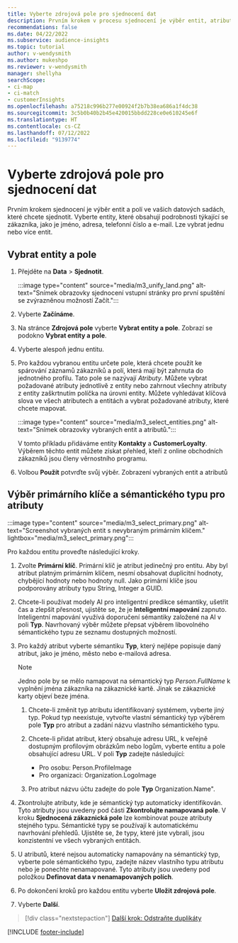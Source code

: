 ```yaml
---
title: Vyberte zdrojová pole pro sjednocení dat
description: Prvním krokem v procesu sjednocení je výběr entit, atributů, primárních klíčů a sémantických typů pro mapování dat do jednotného profilu zákazníka.
recommendations: false
ms.date: 04/22/2022
ms.subservice: audience-insights
ms.topic: tutorial
author: v-wendysmith
ms.author: mukeshpo
ms.reviewer: v-wendysmith
manager: shellyha
searchScope:
- ci-map
- ci-match
- customerInsights
ms.openlocfilehash: a75218c996b277e00924f2b7b38ea686a1f4dc38
ms.sourcegitcommit: 3c5b0b40b2b45e420015bbdd228ce0e610245e6f
ms.translationtype: HT
ms.contentlocale: cs-CZ
ms.lasthandoff: 07/12/2022
ms.locfileid: "9139774"
---
```

# <a name="select-source-fields-for-data-unification"></a>Vyberte zdrojová pole pro sjednocení dat

Prvním krokem sjednocení je výběr entit a polí ve vašich datových sadách, které chcete sjednotit. Vyberte entity, které obsahují podrobnosti týkající se zákazníka, jako je jméno, adresa, telefonní číslo a e-mail. Lze vybrat jednu nebo více entit.

## <a name="select-entities-and-fields"></a>Vybrat entity a pole

1. Přejděte na **Data** > **Sjednotit**.

   :::image type="content" source="media/m3_unify_land.png" alt-text="Snímek obrazovky sjednocení vstupní stránky pro první spuštění se zvýrazněnou možností Začít.":::

1. Vyberte **Začínáme**.

1. Na stránce **Zdrojová pole** vyberte **Vybrat entity a pole**. Zobrazí se podokno **Vybrat entity a pole**.

1. Vyberte alespoň jednu entitu.

1. Pro každou vybranou entitu určete pole, která chcete použít ke spárování záznamů zákazníků a polí, která mají být zahrnuta do jednotného profilu. Tato pole se nazývají *Atributy*. Můžete vybrat požadované atributy jednotlivě z entity nebo zahrnout všechny atributy z entity zaškrtnutím políčka na úrovni entity. Můžete vyhledávat klíčová slova ve všech atributech a entitách a vybrat požadované atributy, které chcete mapovat.

   :::image type="content" source="media/m3_select_entities.png" alt-text="Snímek obrazovky vybraných entit a atributů.":::

   V tomto příkladu přidáváme entity **Kontakty** a **CustomerLoyalty**. Výběrem těchto entit můžete získat přehled, kteří z online obchodních zákazníků jsou členy věrnostního programu.

1. Volbou **Použít** potvrďte svůj výběr. Zobrazení vybraných entit a atributů

## <a name="select-primary-key-and-semantic-type-for-attributes"></a>Výběr primárního klíče a sémantického typu pro atributy

   :::image type="content" source="media/m3_select_primary.png" alt-text="Screenshot vybraných entit s nevybraným primárním klíčem." lightbox="media/m3_select_primary.png":::

Pro každou entitu proveďte následující kroky.

1. Zvolte **Primární klíč**. Primární klíč je atribut jedinečný pro entitu. Aby byl atribut platným primárním klíčem, nesmí obsahovat duplicitní hodnoty, chybějící hodnoty nebo hodnoty null. Jako primární klíče jsou podporovány atributy typu String, Integer a GUID.

1. Chcete-li používat modely AI pro inteligentní predikce sémantiky, ušetřit čas a zlepšit přesnost, ujistěte se, že je **Inteligentní mapování** zapnuto. Inteligentní mapování využívá doporučení sémantiky založené na AI v poli **Typ**. Navrhovaný výběr můžete přepsat výběrem libovolného sémantického typu ze seznamu dostupných možností.

1. Pro každý atribut vyberte sémantiku **Typ**, který nejlépe popisuje daný atribut, jako je jméno, město nebo e-mailová adresa.

   > [!NOTE]
   > Jedno pole by se mělo namapovat na sémantický typ *Person.FullName* k vyplnění jména zákazníka na zákaznické kartě. Jinak se zákaznické karty objeví beze jména.

   1. Chcete-li změnit typ atributu identifikovaný systémem, vyberte jiný typ. Pokud typ neexistuje, vytvořte vlastní sémantický typ výběrem pole **Typ** pro atribut a zadání názvu vlastního sémantického typu.

   1. Chcete-li přidat atribut, který obsahuje adresu URL, k veřejně dostupným profilovým obrázkům nebo logům, vyberte entitu a pole obsahující adresu URL. V poli **Typ** zadejte následující:
      - Pro osobu: Person.ProfileImage
      - Pro organizaci: Organization.LogoImage

   1. Pro atribut názvu účtu zadejte do pole **Typ** Organization.Name".

1. Zkontrolujte atributy, kde je sémantický typ automaticky identifikován. Tyto atributy jsou uvedeny pod části **Zkontrolujte namapovaná pole**. V kroku **Sjednocená zákaznická pole** lze kombinovat pouze atributy stejného typu. Sémantické typy se používají k automatickému navrhování přehledů. Ujistěte se, že typy, které jste vybrali, jsou konzistentní ve všech vybraných entitách.

1. U atributů, které nejsou automaticky namapovány na sémantický typ, vyberte pole sémantického typu, zadejte název vlastního typu atributu nebo je ponechte nenamapované. Tyto atributy jsou uvedeny pod položkou **Definovat data v nenamapovaných polích**.

1. Po dokončení kroků pro každou entitu vyberte **Uložit zdrojová pole**.

1. Vyberte **Další**.

> [!div class="nextstepaction"]
> [Další krok: Odstraňte duplikáty](remove-duplicates.md)

[!INCLUDE [footer-include](includes/footer-banner.md)]
